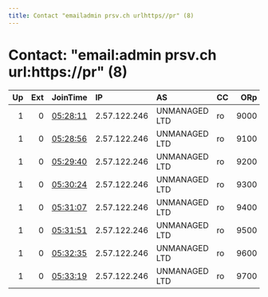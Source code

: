 ```yaml
---
title: Contact "emailadmin prsv.ch urlhttps//pr" (8)
---
```


# Contact: "email:admin prsv.ch url:https://pr" (8)

|   Up |   Ext | JoinTime                                                                                              | IP           | AS            | CC   |   ORp |   Dirp | OS    | Version   | Nickname   |   eFamMembers |
|-----:|------:|:------------------------------------------------------------------------------------------------------|:-------------|:--------------|:-----|------:|-------:|:------|:----------|:-----------|--------------:|
|    1 |     0 | [05:28:11](https://nusenu.github.io/OrNetStats/w/relay/EDDC30E9188C4AB41706C652BFE28B9F2C323928.html) | 2.57.122.246 | UNMANAGED LTD | ro   |  9000 |      0 | Linux | 0.4.7.13  | prsv       |           145 |
|    1 |     0 | [05:28:56](https://nusenu.github.io/OrNetStats/w/relay/1B2BDE1FBF5F02F91B147DD7600A3036FA6DDBF7.html) | 2.57.122.246 | UNMANAGED LTD | ro   |  9100 |      0 | Linux | 0.4.7.13  | prsv       |           145 |
|    1 |     0 | [05:29:40](https://nusenu.github.io/OrNetStats/w/relay/C26A31E92ACA5B140B8D397871888E0DE1899BC0.html) | 2.57.122.246 | UNMANAGED LTD | ro   |  9200 |      0 | Linux | 0.4.7.13  | prsv       |           145 |
|    1 |     0 | [05:30:24](https://nusenu.github.io/OrNetStats/w/relay/014B673F5342F70F7C5CADC15A8C86CBA6D1608C.html) | 2.57.122.246 | UNMANAGED LTD | ro   |  9300 |      0 | Linux | 0.4.7.13  | prsv       |           145 |
|    1 |     0 | [05:31:07](https://nusenu.github.io/OrNetStats/w/relay/C7404C2152F23594662E887C3941039C64C697F9.html) | 2.57.122.246 | UNMANAGED LTD | ro   |  9400 |      0 | Linux | 0.4.7.13  | prsv       |           145 |
|    1 |     0 | [05:31:51](https://nusenu.github.io/OrNetStats/w/relay/0EF492E6702F6F2B5D16881393FFA347A764C017.html) | 2.57.122.246 | UNMANAGED LTD | ro   |  9500 |      0 | Linux | 0.4.7.13  | prsv       |           145 |
|    1 |     0 | [05:32:35](https://nusenu.github.io/OrNetStats/w/relay/81AA41BF043DD658FC2D8868678F84F82E9DDB86.html) | 2.57.122.246 | UNMANAGED LTD | ro   |  9600 |      0 | Linux | 0.4.7.13  | prsv       |           145 |
|    1 |     0 | [05:33:19](https://nusenu.github.io/OrNetStats/w/relay/4FA304304C2E4A49CA20CB58EA14952901800D73.html) | 2.57.122.246 | UNMANAGED LTD | ro   |  9700 |      0 | Linux | 0.4.7.13  | prsv       |           145 |
